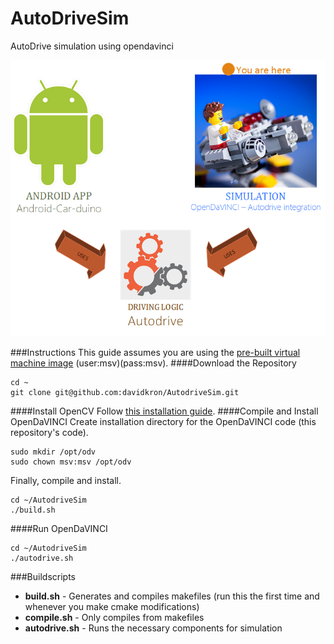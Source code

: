 # AutoDriveSim
AutoDrive simulation using opendavinci

![Alt text](Diagram.png?raw=true)

###Instructions
This guide assumes you are using the [pre-built virtual machine image](http://www.cse.chalmers.se/%7Ebergerc/msv4/2015-01-22_MiniSmartVehicles4.ova) (user:msv)(pass:msv).
####Download the Repository
```
cd ~
git clone git@github.com:davidkron/AutodriveSim.git
```
####Install OpenCV
Follow [this installation guide](http://docs.opencv.org/3.0-last-rst/doc/tutorials/introduction/linux_install/linux_install.html).
####Compile and Install OpenDaVINCI
Create installation directory for the OpenDaVINCI code (this repository's code).
```
sudo mkdir /opt/odv
sudo chown msv:msv /opt/odv
```
Finally, compile and install.
```
cd ~/AutodriveSim
./build.sh
```
####Run OpenDaVINCI
```
cd ~/AutodriveSim
./autodrive.sh
```

###Buildscripts
* **build.sh** - Generates and compiles makefiles (run this the first time and whenever you make cmake modifications)
* **compile.sh** - Only compiles from makefiles
* **autodrive.sh** - Runs the necessary components for simulation
